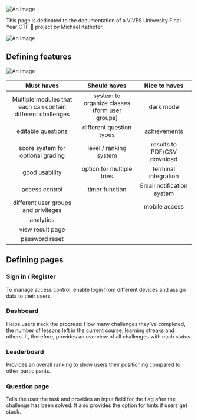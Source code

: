 ![An image](/HeroForVite.png)

This page is dedicated to the documentation of a VIVES University Final Year CTF :triangular_flag_on_post: project by Michael Kathofer.

![An image](/Hero2ForVite.png)


## Defining features
![An image](/Hero3ForVite.png)

| Must haves                                                 | Should haves                                  | Nice to haves              |
| :--------------------------------------------------------: |:---------------------------------------------:|:--------------------------:|
| Multiple modules that each can contain different challenges| system to organize classes (form user groups) | dark mode                  |
| editable questions                                         | different question types                      | achievements               |
| score system for optional grading                          | level / ranking system                        | results to PDF/CSV download|
| good usability                                             | option for multiple tries                     | terminal integration       |
|access control                                              | timer function                                | Email notification system  |
|different user groups and privileges                        |                                               | mobile access              |
|analytics                                                   ||
|view result page                                            ||
|password reset                                              ||


## Defining pages
### Sign in / Register
To manage access control, enable login from different devices and assign data to their users.

### Dashboard
Helps users track the progress: How many challenges they’ve completed,
the number of lessons left in the current course, learning streaks and others.
It, therefore, provides an overview of all challenges with each status.

### Leaderboard
Provides an overall ranking to show users their positioning compared to other participants.

### Question page
Tells the user the task and provides an input field for the flag after the challenge has been solved.
It also provides the option for hints if users get stuck.